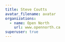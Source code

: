 ```yaml
---
title: Steve Coutts
avatar_filename: avatar
organizations:
  - name: Open North
    url: www.opennorth.ca
superuser: true
---
```

